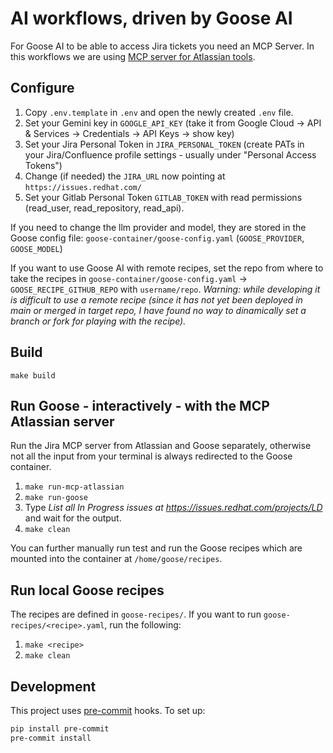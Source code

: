 # AI workflows, driven by Goose AI

For Goose AI to be able to access Jira tickets you need an MCP Server.
In this workflows we are using [MCP server for Atlassian tools](https://github.com/sooperset/mcp-atlassian).

## Configure

1. Copy `.env.template` in `.env` and open the newly created `.env` file.
2. Set your Gemini key in `GOOGLE_API_KEY` (take it from Google Cloud -> API & Services -> Credentials -> API Keys -> show key)
3. Set your Jira Personal Token in `JIRA_PERSONAL_TOKEN` (create PATs in your Jira/Confluence profile settings - usually under "Personal Access Tokens")
4. Change (if needed) the `JIRA_URL` now pointing at `https://issues.redhat.com/`
5. Set your Gitlab Personal Token `GITLAB_TOKEN` with read permissions (read_user, read_repository, read_api).

If you need to change the llm provider and model, they are stored in the Goose config file: `goose-container/goose-config.yaml` (`GOOSE_PROVIDER`, `GOOSE_MODEL`)

If you want to use Goose AI with remote recipes, set the repo from where to take the recipes in `goose-container/goose-config.yaml` -> `GOOSE_RECIPE_GITHUB_REPO` with `username/repo`.
*Warning: while developing it is difficult to use a remote recipe (since it has not yet been deployed in main or merged in target repo, I have found no way to dinamically set a branch or fork for playing with the recipe).*

## Build

`make build`

## Run Goose - interactively - with the MCP Atlassian server

Run the Jira MCP server from Atlassian and Goose separately, otherwise not all the input from your terminal 
is always redirected to the Goose container.

1. `make run-mcp-atlassian`
2. `make run-goose`
3. Type *List all In Progress issues at https://issues.redhat.com/projects/LD* and wait for the output.
4. `make clean`

You can further manually run test and run the Goose recipes which are mounted into the container at `/home/goose/recipes`.

## Run local Goose recipes

The recipes are defined in `goose-recipes/`.  If you want to run `goose-recipes/<recipe>.yaml`, run the following:

1. `make <recipe>`
2. `make clean`

## Development

This project uses [pre-commit](https://pre-commit.com/) hooks. To set up:

```bash
pip install pre-commit
pre-commit install
```
